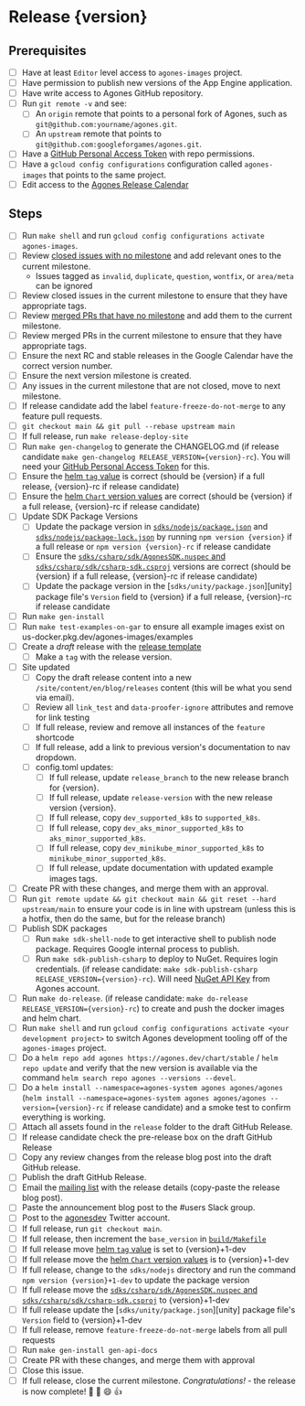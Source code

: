# Release {version}

<!--
This is the release issue template. Make a copy of the markdown in this page
and copy it into a release issue. Fill in relevant values, found inside {}

*** VERSION SHOULD BE IN THE FORMAT OF 1.x.x NOT v1.x.x ***
!-->

## Prerequisites

- [ ] Have at least `Editor` level access to `agones-images` project.
- [ ] Have permission to publish new versions of the App Engine application.
- [ ] Have write access to Agones GitHub repository.
- [ ] Run `git remote -v` and see:
    - [ ] An `origin` remote that points to a personal fork of Agones, such as `git@github.com:yourname/agones.git`.
    - [ ] An `upstream` remote that points to `git@github.com:googleforgames/agones.git`.
- [ ] Have a [GitHub Personal Access Token](https://github.com/settings/tokens) with repo permissions.
- [ ] Have a `gcloud config configurations` configuration called `agones-images` that points to the same project.
- [ ] Edit access to the [Agones Release Calendar](https://calendar.google.com/calendar/u/0?cid=Z29vZ2xlLmNvbV84MjhuOGYxOGhmYnRyczR2dTRoMXNrczIxOEBncm91cC5jYWxlbmRhci5nb29nbGUuY29t)

## Steps

- [ ] Run `make shell` and run `gcloud config configurations activate agones-images`.
- [ ] Review [closed issues with no milestone](https://github.com/googleforgames/agones/issues?q=is%3Aissue+is%3Aclosed+no%3Amilestone++-label%3Ainvalid+-label%3Aduplicate+-label%3Aquestion+-label%3Awontfix++-label%3Aarea%2Fmeta) and add relevant ones to the current milestone.
    - Issues tagged as `invalid`, `duplicate`, `question`, `wontfix`, or `area/meta` can be ignored
- [ ] Review closed issues in the current milestone to ensure that they have appropriate tags.
- [ ] Review [merged PRs that have no milestone](https://github.com/googleforgames/agones/pulls?q=is%3Apr+is%3Amerged+no%3Amilestone+) and add them to the current milestone.
- [ ] Review merged PRs in the current milestone to ensure that they have appropriate tags.
- [ ] Ensure the next RC and stable releases in the Google Calendar have the correct version number.
- [ ] Ensure the next version milestone is created.
- [ ] Any issues in the current milestone that are not closed, move to next milestone.
- [ ] If release candidate add the label `feature-freeze-do-not-merge` to any feature pull requests.
- [ ] `git checkout main && git pull --rebase upstream main`
- [ ] If full release, run `make release-deploy-site`
- [ ] Run `make gen-changelog` to generate the CHANGELOG.md (if release candidate 
  `make gen-changelog RELEASE_VERSION={version}-rc`). You will need your 
  [GitHub Personal Access Token](https://github.com/settings/tokens) for this.
- [ ] Ensure the [helm `tag` value][values] is correct (should be {version} if a full release, {version}-rc if release candidate)
- [ ] Ensure the [helm `Chart` version values][chart] are correct (should be {version} if a full release, {version}-rc if release candidate)
- [ ] Update SDK Package Versions
    - [ ] Update the package version in [`sdks/nodejs/package.json`][package.json] and [`sdks/nodejs/package-lock.json`][package-lock.json] by running `npm version {version}` if a full release or `npm version {version}-rc` if release candidate
    - [ ] Ensure the [`sdks/csharp/sdk/AgonesSDK.nuspec` and `sdks/csharp/sdk/csharp-sdk.csproj`][csharp] versions are correct (should be {version} if a full release, {version}-rc if release candidate)
    - [ ] Update the package version in the [`sdks/unity/package.json`][unity] package file's `Version` field to {version} if a full release, {version}-rc if release candidate
- [ ] Run `make gen-install`
- [ ] Run `make test-examples-on-gar` to ensure all example images exist on us-docker.pkg.dev/agones-images/examples
- [ ] Create a *draft* release with the [release template][release-template]
    - [ ] Make a `tag` with the release version.
- [ ] Site updated
    - [ ] Copy the draft release content into a new `/site/content/en/blog/releases` content (this will be what you send via email).
    - [ ] Review all `link_test` and `data-proofer-ignore` attributes and remove for link testing
    - [ ] If full release, review and remove all instances of the `feature` shortcode
    - [ ] If full release, add a link to previous version's documentation to nav dropdown.
    - [ ] config.toml updates:
        - [ ] If full release, update `release_branch` to the new release branch for {version}.
        - [ ] If full release, update `release-version` with the new release version {version}.
        - [ ] If full release, copy `dev_supported_k8s` to `supported_k8s`.
        - [ ] If full release, copy `dev_aks_minor_supported_k8s` to `aks_minor_supported_k8s`.
        - [ ] If full release, copy `dev_minikube_minor_supported_k8s` to `minikube_minor_supported_k8s`.
        - [ ] If full release, update documentation with updated example images tags.
- [ ] Create PR with these changes, and merge them with an approval.
- [ ] Run `git remote update && git checkout main && git reset --hard upstream/main` to ensure your code is in line
  with upstream  (unless this is a hotfix, then do the same, but for the release branch)
- [ ] Publish SDK packages
    - [ ] Run `make sdk-shell-node` to get interactive shell to publish node package. Requires Google internal process
      to publish.
    - [ ] Run `make sdk-publish-csharp` to deploy to NuGet. Requires login credentials. (if release candidate:
      `make sdk-publish-csharp RELEASE_VERSION={version}-rc`).
      Will need [NuGet API Key](https://www.nuget.org/account/apikeys) from Agones account.
- [ ] Run `make do-release`. (if release candidate: `make do-release RELEASE_VERSION={version}-rc`) to create and push the docker images and helm chart.
- [ ] Run `make shell` and run `gcloud config configurations activate <your development project>` to switch Agones
  development tooling off of the `agones-images` project.
- [ ] Do a `helm repo add agones https://agones.dev/chart/stable` / `helm repo update` and verify that the new
  version is available via the command `helm search repo agones --versions --devel`.
- [ ] Do a `helm install --namespace=agones-system agones agones/agones`
  (`helm install --namespace=agones-system agones agones/agones --version={version}-rc` if release candidate) and a smoke test to confirm everything is working.
- [ ] Attach all assets found in the `release` folder to the draft GitHub Release.
- [ ] If release candidate check the pre-release box on the draft GitHub Release
- [ ] Copy any review changes from the release blog post into the draft GitHub release.
- [ ] Publish the draft GitHub Release.
- [ ] Email the [mailing list][list] with the release details (copy-paste the release blog post).
- [ ] Paste the announcement blog post to the #users Slack group.
- [ ] Post to the [agonesdev](https://twitter.com/agonesdev) Twitter account.
- [ ] If full release, run `git checkout main`.
- [ ] If full release, then increment the `base_version` in [`build/Makefile`][build-makefile]
- [ ] If full release move [helm `tag` value][values] is set to {version}+1-dev
- [ ] If full release move the [helm `Chart` version values][chart] is to {version}+1-dev
- [ ] If full release, change to the `sdks/nodejs` directory and run the command `npm version {version}+1-dev` to update the package version
- [ ] If full release move the [`sdks/csharp/sdk/AgonesSDK.nuspec` and `sdks/csharp/sdk/csharp-sdk.csproj`][csharp] to {version}+1-dev
- [ ] If full release update the [`sdks/unity/package.json`][unity] package file's `Version` field to {version}+1-dev
- [ ] If full release, remove `feature-freeze-do-not-merge` labels from all pull requests
- [ ] Run `make gen-install gen-api-docs`
- [ ] Create PR with these changes, and merge them with approval
- [ ] Close this issue.
- [ ] If full release, close the current milestone. *Congratulations!* - the release is now complete! :tada: :clap: :smile: :+1:

[values]: https://github.com/googleforgames/agones/blob/main/install/helm/agones/values.yaml#L33
[chart]: https://github.com/googleforgames/agones/blob/main/install/helm/agones/Chart.yaml
[list]: https://groups.google.com/forum/#!forum/agones-discuss
[release-template]: https://github.com/googleforgames/agones/blob/main/docs/governance/templates/release.md
[build-makefile]: https://github.com/googleforgames/agones/blob/main/build/Makefile
[package.json]: https://github.com/googleforgames/agones/blob/main/sdks/nodejs/package.json
[package-lock.json]: https://github.com/googleforgames/agones/blob/main/sdks/nodejs/package-lock.json
[csharp]: https://github.com/googleforgames/agones/blob/main/sdks/csharp/sdk/
